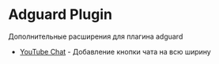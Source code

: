 # Adguard Plugin
Дополнительные расширения для плагина adguard

+ [YouTube Chat](youtube_caht.md) - Добавление кнопки чата на всю ширину
